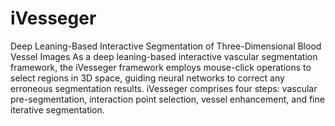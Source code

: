 # iVesseger
Deep Leaning-Based Interactive Segmentation of Three-Dimensional Blood Vessel Images
As a deep leaning-based interactive vascular segmentation framework, the iVesseger framework employs mouse-click operations to select regions in 3D space, guiding neural networks to correct any erroneous segmentation results. iVesseger comprises four steps: vascular pre-segmentation, interaction point selection, vessel enhancement, and fine iterative segmentation. 

